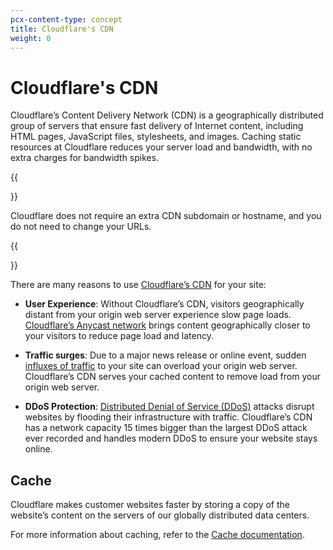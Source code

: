 ```yaml
---
pcx-content-type: concept
title: Cloudflare's CDN
weight: 0
---
```


# Cloudflare's CDN

Cloudflare’s Content Delivery Network (CDN) is a geographically distributed group of servers that ensure fast delivery of Internet content, including HTML pages, JavaScript files, stylesheets, and images. Caching static resources at Cloudflare reduces your server load and bandwidth, with no extra charges for bandwidth spikes.

{{<Aside type="note" header="Note:">}}

Cloudflare does not require an extra CDN subdomain or hostname, and you do not need to change your URLs.

{{</Aside>}}

There are many reasons to use [Cloudflare’s CDN](https://www.cloudflare.com/features-cdn) for your site:

- **User Experience**: Without Cloudflare’s CDN, visitors geographically distant from your origin web server experience slow page loads. [Cloudflare’s Anycast network](https://www.cloudflare.com/learning/cdn/glossary/anycast-network/) brings content geographically closer to your visitors to reduce page load and latency.

- **Traffic surges**: Due to a major news release or online event, sudden [influxes of traffic](https://support.cloudflare.com/hc/en-us/articles/200172906-What-should-I-do-if-I-m-expecting-a-surge-or-spike-in-traffic-) to your site can overload your origin web server. Cloudflare’s CDN serves your cached content to remove load from your origin web server.

- **DDoS Protection**: [Distributed Denial of Service (DDoS)](https://www.cloudflare.com/ddos/) attacks disrupt websites by flooding their infrastructure with traffic. Cloudflare’s CDN has a network capacity 15 times bigger than the largest DDoS attack ever recorded and handles modern DDoS to ensure your website stays online.

## Cache

Cloudflare makes customer websites faster by storing a copy of the website’s content on the servers of our globally distributed data centers.

For more information about caching, refer to the [Cache documentation](/cache/).
